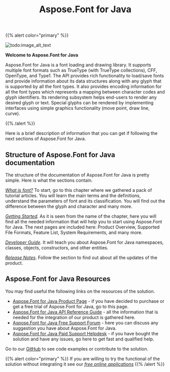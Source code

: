 ﻿---
title: Aspose.Font for Java
type: docs
weight: 10
url: /java/
is_root: true
keywords: Java font library, manipulate fonts Java, download fonts Java convert fonts Java.
description: Aspose.Font for Java gives you a bunch of tools for font manipulations. All the features you may need are now in one place so you can easily integrate them into the developing process. Load, save, convert fonts, and get the font metrics you need.
---

{{% alert color="primary" %}}

![todo:image_alt_text](home_1.png)

**Welcome to Aspose.Font for Java**

Aspose.Font for Java is a font loading and drawing library. It supports multiple font formats such as TrueType (with TrueType collections), CFF, OpenType, and Type1. The API provides rich functionality to load/save fonts and provide information about its data structures along with any glyph that is supported by all the font types. It also provides encoding information for all the font types which represents a mapping between character codes and glyph identifiers. Its rendering subsystem helps end-users to render any desired glyph or text. Special glyphs can be rendered by implementing interfaces using simple graphics functionality (move point, draw line, curve).

{{% /alert %}}

Here is a brief description of information that you can get if following the next sections of Aspose.Font for Java.

## **Structure of Aspose.Font for Java documentation** ##


The structure of the documentation of Aspose.Font for Java is pretty simple. Here is what the sections contain.

[*What is font?*](https://docs.aspose.com/font/java/what-is-font/) To start, go to this chapter where we gathered a pack of tutorial articles. You will learn the main terms and the definitions, understand the parameters of font and its classification. You will find out the difference between the glyph and character and many more. 


[*Getting Started*](https://docs.aspose.com/font/java/getting-started/). As it is seen from the name of the chapter, here you will find all the needed information that will help you to start using Aspose.Font for Java. The next pages are included here: Product Overview, Supported File Formats, Feature List, System Requirements, and many more.

[*Developer Guide*](https://docs.aspose.com/java/developer-guide/). It will teach you about Aspose.Font for Java namespaces, classes, objects, constructors, and other entities.

[*Release Notes*](https://docs.aspose.com/font/java/release-notes/).  Follow the section to find out about all the updates of the product.

## **Aspose.Font for Java Resources**

You may find useful the following links on the resources of the solution. 

- [Aspose.Font for Java Product Page](https://products.aspose.com/font/java) - if you have decided to purchase or get a free trial of Aspose.Font for Java, go to this page.
- [Aspose.Font for Java API Reference Guide](https://apireference.aspose.com/font/java) - all the information that is needed for the integration of our product is gathered here.
- [Aspose.Font for Java Free Support Forum](https://forum.aspose.com/c/font/) - here you can discuss any suggestion you have about Aspose.Font for Java.
- [Aspose.Font for Java Paid Support Helpdesk](https://helpdesk.aspose.com/) - if you have bought the solution and have any issues, go here to get fast and qualified help.

Go to our  [GitHub](https://github.com/aspose-font/Aspose.Font-Documentation) to see code examples or contribute to the solution.

{{% alert color="primary" %}}
If you are willing to try the functional of the solution without integrating it see our [*free online applications*](https://products.aspose.app/font) 
{{% /alert %}}
